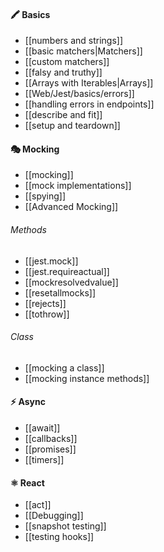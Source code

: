 #### 🖍️ Basics
- [[numbers and strings]]
- [[basic matchers|Matchers]]
- [[custom matchers]]
- [[falsy and truthy]]
- [[Arrays with Iterables|Arrays]]
- [[Web/Jest/basics/errors]]
- [[handling errors in endpoints]]
- [[describe and fit]]
- [[setup and teardown]]
#### 🎭 Mocking
- [[mocking]]
- [[mock implementations]]
- [[spying]]
- [[Advanced Mocking]]
###### Methods
- [[jest.mock]]
- [[jest.requireactual]]
- [[mockresolvedvalue]]
- [[resetallmocks]]
- [[rejects]]
- [[tothrow]]
###### Class
- [[mocking a class]]
- [[mocking instance methods]]
#### ⚡️ Async
- [[await]]
- [[callbacks]]
- [[promises]]
- [[timers]]

#### ⚛ React
- [[act]]
- [[Debugging]]
- [[snapshot testing]]
- [[testing hooks]]